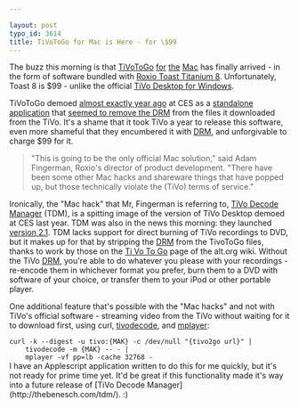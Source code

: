 ```yaml
---

layout: post
typo_id: 3614
title: TiVoToGo for Mac is Here - for \$99
---
```

The buzz this morning is that
[TiVoToGo](http://www.tivo.com/4.9.4.1-2_mac.asp)
[for](http://www.wired.com/news/culture/mac/0,72420-0.html?tw=rss.index)
[the](http://www.zatznotfunny.com/2007-01/mac-tivotogo-is-here-by-roxio/)
[Mac](http://crunchgear.com/2007/01/08/roxio-steps-in-to-make-tivotogo-for-mac-a-reality/)
has finally arrived - in the form of software bundled with [Roxio Toast
Titanium
8](http://www.roxio.com/enu/products/toast/titanium/overview.html).
Unfortunately, Toast 8 is \$99 - unlike the official [TiVo Desktop for
Windows](http://www.tivo.com/4.9.4.1-2.asp).

TiVoToGo demoed [almost exactly year
ago](http://www.zatznotfunny.com/2006-01/tivotogo-for-mac-lives/) at CES
as a [standalone
application](http://www.megazone.org/Photos/CES2006/TiVo/SMALL/TTG-Mac-1.JPG)
that [seemed to remove the
DRM](http://www.megazone.org/Photos/CES2006/TiVo/SMALL/TTG-Mac-4.JPG)
from the files it downloaded from the TiVo. It's a shame that it took
TiVo a year to release this software, even more shameful that they
encumbered it with
[DRM](http://en.wikipedia.org/wiki/Digital_Rights_Management), and
unforgivable to charge \$99 for it.

> "This is going to be the only official Mac solution," said Adam
> Fingerman, Roxio's director of product development. "There have been
> some other Mac hacks and shareware things that have popped up, but
> those technically violate the (TiVo) terms of service."

Ironically, the "Mac hack" that Mr, Fingerman is referring to, [TiVo
Decode Manager](http://thebenesch.com/tdm/) (TDM), is a spitting image
of the version of TiVo Desktop demoed at CES last year. TDM was also in
the news this morning: they launched [version
2.1](http://thebenesch.com/tdm/TiVoDecode%20Manager.zip). TDM lacks
support for direct burning of TiVo recordings to DVD, but it makes up
for that by stripping the
[DRM](http://en.wikipedia.org/wiki/Digital_Rights_Management) from the
TivoToGo files, thanks to work by those on the [Ti Vo To
Go](http://alt.org/wiki/index.php/TiVoToGo) page of the alt.org wiki.
Without the TiVo
[DRM](http://en.wikipedia.org/wiki/Digital_Rights_Management), you're
able to do whatever you please with your recordings - re-encode them in
whichever format you prefer, burn them to a DVD with software of your
choice, or transfer them to your iPod or other portable player.

One additional feature that's possible with the "Mac hacks" and not with
TiVo's official software - streaming video from the TiVo without waiting
for it to download first, using curl,
[tivodecode](http://tivodecode.sourceforge.net/), and
[mplayer](http://mplayerosx.sourceforge.net/):

<div class="typocode">
    <code>curl -k --digest -u tivo:{MAK} -c /dev/null "{tivo2go url}" |
    tivodecode -m {MAK} -- - |
    mplayer -vf pp=lb -cache 32768 -</code>

</div>
I have an Applescript application written to do this for me quickly, but
it's not ready for prime time yet. It'd be great if this functionality
made it's way into a future release of [TiVo Decode
Manager](http://thebenesch.com/tdm/). :)
